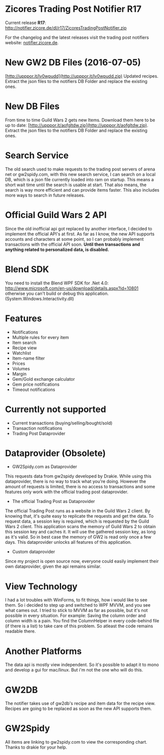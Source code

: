 Zicores Trading Post Notifier R17
=============================

Current release **R17**: http://notifier.zicore.de/dl/r17/ZicoresTradingPostNotifier.zip

For the changelog and the latest releases visit the trading post notifiers website: [notifier.zicore.de](http://notifier.zicore.de).

New GW2 DB Files (2016-07-05)
=========
[http://upppor.it/lv0wpudd](http://upppor.it/lv0wpudd.zip) Updated recipes.
Extract the json files to the notifiers DB Folder and replace the existing ones.

New DB Files
=========
From time to time Guild Wars 2 gets new Items.
Download them here to be up to date:  [http://upppor.it/aofgltdw.zip](http://upppor.it/aofgltdw.zip).
Extract the json files to the notifiers DB Folder and replace the existing ones.

Search Service
=========
The old search used to make requests to the trading post servers of arena net or gw2spidy.com, with this new search service, I can search on a local DB, which is a json file currently loaded into ram on startup. This means a short wait time until the search is usable at start. That also means, the search is way more efficient and can provide items faster.
This also includes more ways to search in future releases.

Official Guild Wars 2 API
=========
Since the old inofficial api got replaced by another interface, I decided to implement the official API's at first.
As far as I know, the new API supports accounts and characters at some point, so I can probably implement transactions with the official API soon. **Until then transactions and anything related to personalized data, is disabled.**

Blend SDK
=========
You need to install the Blend WPF SDK for .Net 4.0: http://www.microsoft.com/en-us/download/details.aspx?id=10801 otherwise you can't build or debug this application.
(System.Windows.Interactivity.dll)

Features
========
* Notifications
* Multiple rules for every item
* Item search
* Recipe view
* Watchlist
* Item-name filter
* Prices
* Volumes
* Margin
* Gem/Gold exchange calculator
* Gem price notifications
* Timeout notifications

Currently not supported
========
* Current transactions (buying/selling/bought/sold)
* Transaction notifications
* Trading Post Dataprovider

Dataprovider (Obsolete)
============
* GW2Spidy.com as Dataprovider

This requests data from gw2spidy developed by Drakie. 
While using this dataprovider, there is no way to track what you're doing.
However the amount of requests is limited, there is no access to transactions and some features only work with the official trading post dataprovider.

* The official Trading Post as Dataprovider

The official Trading Post runs as a website in the Guild Wars 2 client. By knowing that, it's quite easy to replicate the requests and get the data.
To request data, a session key is required, which is requested by the Guild Wars 2 client.
This application scans the memory of Guild Wars 2 to obtain this session key and caches it.
It will use the gathered session key, as long as it's valid. So in best case the memory of GW2 is read only once a few days.
This dataprovider unlocks all features of this application.

* Custom dataprovider

Since my project is open source now, everyone could easily implement their own dataprovider, given the api remains similar.

View Technology
===============
I had a lot troubles with WinForms, to fit things, how i would like to see them.
So i decided to step up and switched to WPF MVVM, and you see what cames out.
I tried to stick to MVVM as far as possible, but it's not possible in every situation.
For example: Saving the column order and column width is a pain. 
You find the ColumnHelper in every code-behind file (if there is a list) to take care of this problem.
So atleast the code remains readable there.

Another Platforms
=================
The data api is mostly view independent. So it's possible to adapt it to mono and develop a gui for mac/linux.
But i'm not the one who will do this.

GW2DB
=====
The notifier takes use of gw2db's recipe and item data for the recipe view.
Recipes are going to be replaced as soon as the new API supports them.

GW2Spidy
========
All items are linking to gw2spidy.com to view the corresponding chart. Thanks to drakie for your help.
